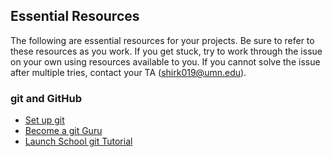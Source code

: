 ## Essential Resources

The following are essential resources for your projects. Be sure to refer to these resources as you work. If you get stuck, try to work through the issue on your own using resources available to you. If you cannot solve the issue after multiple tries, contact your TA (shirk019@umn.edu). 

### git and GitHub
* [Set up git](https://help.github.com/en/articles/set-up-git)
* [Become a git Guru](https://www.atlassian.com/git/tutorials)
* [Launch School git Tutorial](https://launchschool.com/books/git/read/introduction)
